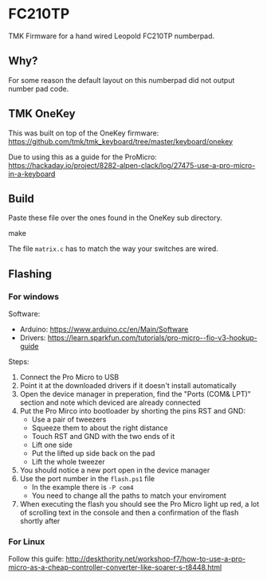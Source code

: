 FC210TP
=======

TMK Firmware for a hand wired Leopold FC210TP numberpad.


Why?
----

For some reason the default layout on this numberpad did not output number pad code.

TMK OneKey
----------

This was built on top of the OneKey firmware: https://github.com/tmk/tmk_keyboard/tree/master/keyboard/onekey

Due to using this as a guide for the ProMicro: https://hackaday.io/project/8282-alpen-clack/log/27475-use-a-pro-micro-in-a-keyboard


Build
-----

Paste these file over the ones found in the OneKey sub directory.

   make

The file `matrix.c` has to match the way your switches are wired.


Flashing
--------

### For windows

Software:

* Arduino: https://www.arduino.cc/en/Main/Software
* Drivers: https://learn.sparkfun.com/tutorials/pro-micro--fio-v3-hookup-guide

Steps:

1. Connect the Pro Micro to USB
2. Point it at the downloaded drivers if it doesn't install automatically
3. Open the device manager in preperation, find the "Ports (COM& LPT)" section and note which deviced are already connected
4. Put the Pro Mirco into bootloader by shorting the pins RST and GND:
   - Use a pair of tweezers
   - Squeeze them to about the right distance
   - Touch RST and GND with the two ends of it
   - Lift one side
   - Put the lifted up side back on the pad
   - Lift the whole tweezer
5. You should notice a new port open in the device manager
6. Use the port number in the `flash.ps1` file
   - In the example there is `-P com4`
   - You need to change all the paths to match your enviroment
7. When executing the flash you should see the Pro Micro light up red, a lot of scrolling text in the console and then a confirmation of the flash shortly after

### For Linux

Follow this guife: http://deskthority.net/workshop-f7/how-to-use-a-pro-micro-as-a-cheap-controller-converter-like-soarer-s-t8448.html
